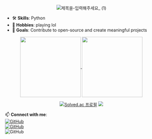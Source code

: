 <div align="center">  
  
![제목을-입력해주세요_ (1)](https://github.com/user-attachments/assets/111f9312-25d3-40f7-8add-e780fc70f9df)  
  
</div>
  
- 🛠️ **Skills**: Python 
- 🌟 **Hobbies**: playing lol
- 🎯 **Goals**: Contribute to open-source and create meaningful projects  

<div align="center">  

<a href="https://github.com/JuyoungYang/github-readme-stats">
  <img height=200 align="center" src="https://github-readme-stats.vercel.app/api?username=JuyoungYang&show_icons=true&theme=transparent&card_width=200&border_radius=15" />
</a>
<a href="https://github.com/JuyoungYang/convoychat">
  <img height=200 align="center" src="https://github-readme-stats.vercel.app/api/top-langs?username=JuyoungYang&&theme=transparent&hide=jupyter%20notebook&langs_count=8&card_width=150&border_radius=15&&layout=donut" />
</a>
  
  
[![Solved.ac 프로필](http://mazassumnida.wtf/api/v2/generate_badge?boj=juyoung_yang)](https://solved.ac/juyoung_yang)
<img src="http://mazandi.herokuapp.com/api?handle=juyoung_yang&theme=warm"/>

</div>

📫 **Connect with me**:  
[![GitHub](https://img.shields.io/badge/GitHub-@JuyoungYang-blue?logo=github)](https://github.com/JuyoungYang)  
[![GitHub](https://img.shields.io/badge/tistory-@JuyoungYang-blue?logo=github)](https://mynews0741.tistory.com)  
![GitHub](https://img.shields.io/badge/Email-@JuyoungYang11@gmail.com-blue?logo=github)



